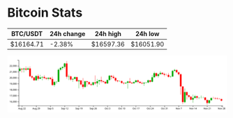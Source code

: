 # Bitcoin Stats

BTC/USDT|24h change|24h high|24h low|
|---|---|---|---|
|$16164.71|-2.38%|$16597.36|$16051.90|

<img src="./chart.svg">
